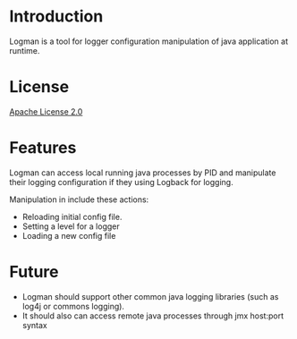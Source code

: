 Introduction
============
Logman is a tool for logger configuration manipulation of java application at runtime.
	
License
=======
[Apache License 2.0](http://www.apache.org/licenses/LICENSE-2.0)

Features
========
Logman can access local running java processes by PID and manipulate their logging configuration if they using Logback for logging.

Manipulation in include these actions:

* Reloading initial config file.
* Setting a level for a logger
* Loading a new config file

Future
======
* Logman should support other common java logging libraries (such as log4j or commons logging).
* It should also can access remote java processes through jmx host:port syntax
